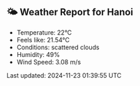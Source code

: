 <!-- WEATHER-START -->
## 🌤 Weather Report for Hanoi

- Temperature: 22°C
- Feels like: 21.54°C
- Conditions: scattered clouds
- Humidity: 49%
- Wind Speed: 3.08 m/s

Last updated: 2024-11-23 01:39:55 UTC
<!-- WEATHER-END -->
